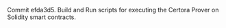 Commit efda3d5.                    Build and Run scripts for executing the Certora Prover on Solidity smart contracts.